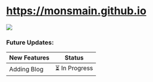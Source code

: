 # https://monsmain.github.io

  <a href="https://monsmain.github.io/index.html#timeline03-1l"><img src="https://img.shields.io/badge/Donate-E5322D?style=for-the-badge&logo=ilovepdf&logoColor=white" /></a>
</div>

### Future Updates:
| New Features | Status |
|:---|:---:|
| Adding Blog | ⏳ In Progress |
